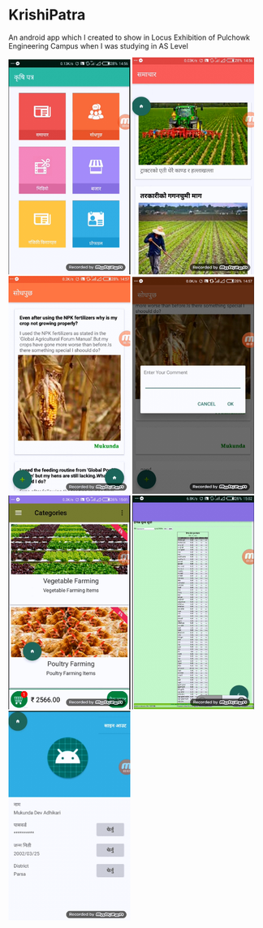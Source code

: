 # KrishiPatra
An android app which I created to show in Locus Exhibition of Pulchowk Engineering Campus when I was studying in AS Level


<img src="KP1.png" width="240">  <img src="KP2.png" width="240">
<img src="KP3.png" width="240">  <img src="KP4.png" width="240">
<img src="KP5.png" width="240">  <img src="KP6.png" width="240">
<img src="KP7.png" width="240">  
